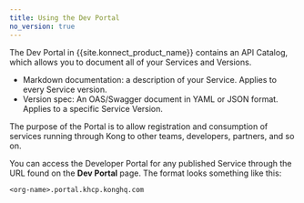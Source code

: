 ```yaml
---
title: Using the Dev Portal
no_version: true
---
```


The Dev Portal in {{site.konnect_product_name}} contains an API Catalog,
which allows you to document all of your Services and Versions.

* Markdown documentation: a description of your Service. Applies to every
Service version.
* Version spec: An OAS/Swagger document in YAML or JSON format. Applies to a
specific Service Version.

The purpose of the Portal is to allow registration and consumption of services
running through Kong to other teams, developers, partners, and so on.

You can access the Developer Portal for any published Service through the URL
found on the **Dev Portal** page. The format looks something like this:

```
<org-name>.portal.khcp.konghq.com
```
